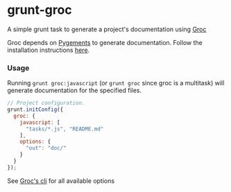 grunt-groc
================

A simple grunt task to generate a project's documentation using [Groc](http://nevir.github.com/groc/)

Groc depends on [Pygements](http://pygments.org/) to generate documentation. Follow the installation instructions [here](http://pygments.org/docs/installation/).

### Usage
Running `grunt groc:javascript` (or `grunt groc` since groc is a multitask) will generate documentation for the specified files.

```js
// Project configuration.
grunt.initConfig({
  groc: {
    javascript: [
      "tasks/*.js", "README.md"
    ],
    options: {
      "out": "doc/"
    }
  }
});
```

See [Groc's cli](http://nevir.github.com/groc/cli.html) for all available options